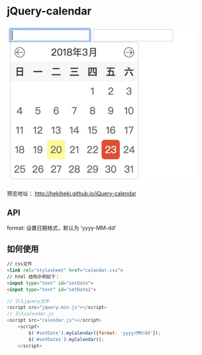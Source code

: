 # jQuery-calendar

![](calendar.png)

预览地址： <http://hekiheki.github.io/jQuery-calendar>

## API

format: 设置日期格式，默认为 'yyyy-MM-dd'

## 如何使用


``` html
// css文件
<link rel="stylesheet" href="calendar.css">
// html 结构示例如下：
<input type="text" id="setDate">
<input type="text" id="setDate1">
```


``` javascript
// 引入jquery文件
<script src="jquery.min.js"></script>
// 引入calendar.js
<script src="calendar.js"></script>
    <script>
        $('#setDate').myCalendar({format: 'yyyy/MM/dd'});
        $('#setDate1').myCalendar();
    </script>
```

